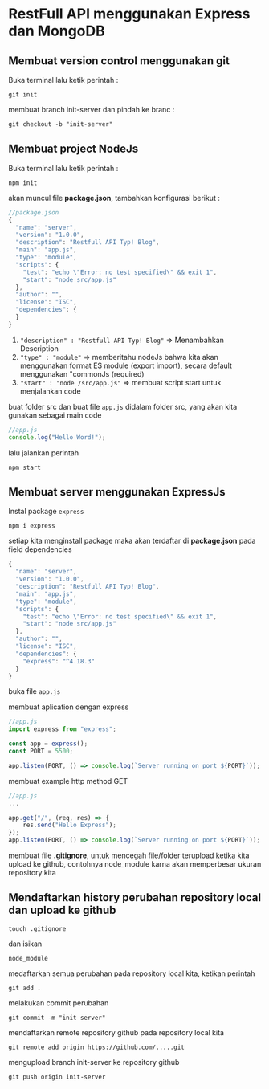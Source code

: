 # RestFull API menggunakan Express dan MongoDB

## Membuat version control menggunakan git

Buka terminal lalu ketik perintah :

```console
git init
```

membuat branch init-server dan pindah ke branc :

```console
git checkout -b "init-server"
```

## Membuat project NodeJs

Buka terminal lalu ketik perintah :

```console
npm init
```

akan muncul file **package.json**, tambahkan konfigurasi berikut :

```js
//package.json
{
  "name": "server",
  "version": "1.0.0",
  "description": "Restfull API Typ! Blog",
  "main": "app.js",
  "type": "module",
  "scripts": {
    "test": "echo \"Error: no test specified\" && exit 1",
    "start": "node src/app.js"
  },
  "author": "",
  "license": "ISC",
  "dependencies": {
  }
}

```

1. `"description" : "Restfull API Typ! Blog"` => Menambahkan Description
2. `"type" : "module"` => memberitahu nodeJs bahwa kita akan menggunakan format ES module (export import), secara default menggunakan "commonJs (required)
3. `"start" : "node /src/app.js"` => membuat script start untuk menjalankan code

buat folder src dan buat file `app.js` didalam folder src, yang akan kita gunakan sebagai main code

```js
//app.js
console.log("Hello Word!");
```

lalu jalankan perintah

```console
npm start
```

## Membuat server menggunakan ExpressJs

Instal package `express`

```console
npm i express
```

setiap kita menginstall package maka akan terdaftar di **package.json** pada field dependencies

```js
{
  "name": "server",
  "version": "1.0.0",
  "description": "Restfull API Typ! Blog",
  "main": "app.js",
  "type": "module",
  "scripts": {
    "test": "echo \"Error: no test specified\" && exit 1",
    "start": "node src/app.js"
  },
  "author": "",
  "license": "ISC",
  "dependencies": {
    "express": "^4.18.3"
  }
}
```

buka file `app.js`

membuat aplication dengan express

```js
//app.js
import express from "express";

const app = express();
const PORT = 5500;

app.listen(PORT, () => console.log(`Server running on port ${PORT}`));
```

membuat example http method GET

```js
//app.js
...

app.get("/", (req, res) => {
    res.send("Hello Express");
});
app.listen(PORT, () => console.log(`Server running on port ${PORT}`));
```

membuat file **.gitignore**, untuk mencegah file/folder terupload ketika kita upload ke github, contohnya node_module karna akan memperbesar ukuran repository kita

## Mendaftarkan history perubahan repository local dan upload ke github

```console
touch .gitignore
```

dan isikan

```
node_module
```

medaftarkan semua perubahan pada repository local kita, ketikan perintah

```console
git add .
```

melakukan commit perubahan

```console
git commit -m "init server"
```

mendaftarkan remote repository github pada repository local kita

```console
git remote add origin https://github.com/.....git
```

mengupload branch init-server ke repository github

```console
git push origin init-server
```

